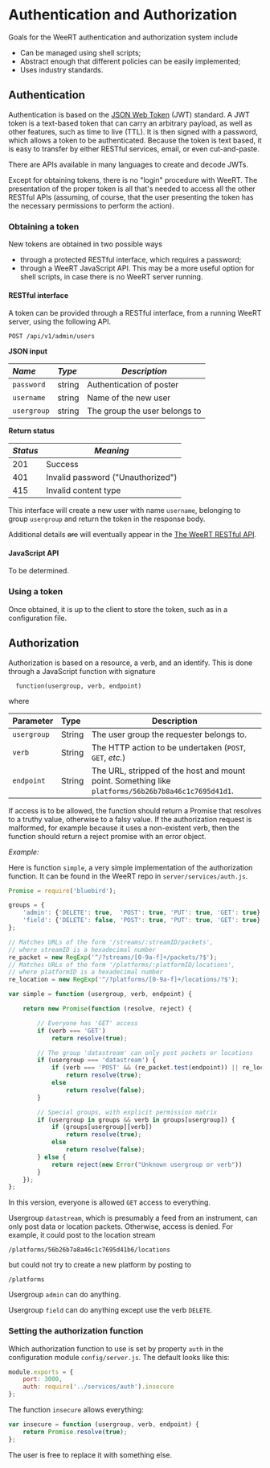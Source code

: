 # Authentication and Authorization

Goals for the WeeRT authentication and authorization system include
- Can be managed using shell scripts;
- Abstract enough that different policies can be easily implemented;
- Uses industry standards.

## Authentication

Authentication is based on the [JSON Web Token](https://jwt.io/) (JWT) standard. A JWT token is a text-based token that
can carry an arbitrary payload, as well as other features, such as time to live (TTL). It is then signed with a
password, which allows a token to be authenticated. Because the token is text based, it is easy to transfer by either
RESTful services, email, or even cut-and-paste.

There are APIs available in many languages to create and decode JWTs.

Except for obtaining tokens, there is no "login" procedure with WeeRT. The presentation of the proper token is all
that's needed to access all the other RESTful APIs (assuming, of course, that the user presenting the token
has the necessary permissions to perform the action).


### Obtaining a token

New tokens are obtained in two possible ways
- through a protected RESTful interface, which requires a password;
- through a WeeRT JavaScript API. This may be a more useful option for shell scripts, in case there is no
WeeRT server running.

#### RESTful interface

A token can be provided through a RESTful interface, from a running WeeRT server, using the following API.

```
POST /api/v1/admin/users
```

**JSON input**

| *Name*      | *Type* | *Description*                 |
|:------------|:-------|-------------------------------|
| `password`  | string | Authentication of poster      |
| `username`  | string | Name of the new user          |
| `usergroup` | string | The group the user belongs to |

**Return status**

| *Status* | *Meaning*                         |
|:---------|-----------------------------------|
| 201      | Success                           |
| 401      | Invalid password ("Unauthorized") |
| 415      | Invalid content type              |

This interface will create a new user with name `username`, belonging to group `usergroup` and return the token
in the response body.

Additional details <del>are</del> will eventually appear in the [The WeeRT RESTful API](API.md).


#### JavaScript API

To be determined.

### Using a token
Once obtained, it is up to the client to store the token, such as in a configuration file.

## Authorization

Authorization is based on a resource, a verb, and an identify. This is done through a JavaScript
function with signature

```
  function(usergroup, verb, endpoint)
```

where

| Parameter   | Type    | Description                                                                      |
|:------------|:--------|----------------------------------------------------------------------------------|
| `usergroup` | String  | The user group the requester belongs to.                                         |
| `verb`      | String  | The HTTP action to be undertaken (`POST`, `GET`, *etc.*)                         |
| `endpoint`  | String  | The URL, stripped of the host and mount point. Something like `platforms/56b26b7b8a46c1c7695d41d1`. |

If access is to be allowed, the function should return a Promise that resolves to a truthy value, otherwise
to a falsy value. If the authorization request is malformed, for example because it uses a non-existent verb, then
the function should return a reject promise with an error object.

*Example:*

Here is function `simple`, a very simple implementation of the authorization function. It can be found
in the WeeRT repo in `server/services/auth.js`.

```Javascript
Promise = require('bluebird');

groups = {
    'admin': {'DELETE': true,  'POST': true, 'PUT': true, 'GET': true},
    'field': {'DELETE': false, 'POST': true, 'PUT': true, 'GET': true}
};

// Matches URLs of the form '/streams/:streamID/packets',
// where streamID is a hexadecimal number
re_packet = new RegExp('^/?streams/[0-9a-f]+/packets/?$');
// Matches URLs of the form '/platforms/:platformID/locations',
// where platformID is a hexadecimal number
re_location = new RegExp('^/?platforms/[0-9a-f]+/locations/?$');

var simple = function (usergroup, verb, endpoint) {

    return new Promise(function (resolve, reject) {

        // Everyone has 'GET' access
        if (verb === 'GET')
            return resolve(true);

        // The group 'datastream' can only post packets or locations
        if (usergroup === 'datastream') {
            if (verb === 'POST' && (re_packet.test(endpoint)) || re_location.test(endpoint))
                return resolve(true);
            else
                return resolve(false);
        }

        // Special groups, with explicit permission matrix
        if (usergroup in groups && verb in groups[usergroup]) {
            if (groups[usergroup][verb])
                return resolve(true);
            else
                return resolve(false);
        } else {
            return reject(new Error("Unknown usergroup or verb"))
        }
    });
};
```

In this version, everyone is allowed `GET` access to everything.

Usergroup `datastream`, which is presumably a feed from an instrument, can only post data or location packets.
Otherwise, access is denied. For example, it could post to the location stream

```
/platforms/56b26b7a8a46c1c7695d41b6/locations
```

but could not try to create a new platform by posting to

```
/platforms
```

Usergroup `admin` can do anything.

Usergroup `field` can do anything except use the verb `DELETE`.


### Setting the authorization function

Which authorization function to use is set by property `auth` in the configuration module `config/server.js`.
The default looks like this:

```Javascript
module.exports = {
    port: 3000,
    auth: require('../services/auth').insecure
};
```

The function `insecure` allows everything:

```Javascript
var insecure = function (usergroup, verb, endpoint) {
    return Promise.resolve(true);
};
```

The user is free to replace it with something else.